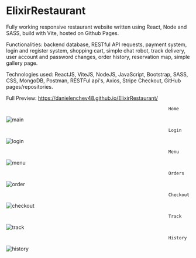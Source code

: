 # ElixirRestaurant
Fully working responsive restaurant website written using React, Node and SASS, build with Vite, hosted on Github Pages.

Functionalities: backend database, RESTful API requests, payment system, login and register system, shopping cart, simple chat robot, track delivery, user account and password changes, order history, reservation map, simple gallery page.

Technologies used: ReactJS, ViteJS, NodeJS, JavaScript, Bootstrap, SASS, CSS, MongoDB, Postman, RESTFul api's, Axios, Stripe Checkout, GitHub pages/repositories.

Full Preview: https://danielenchev48.github.io/ElixirRestaurant/

                                                                  Home 
![main](https://github.com/danielenchev48/ElixirRestaurant/assets/123250898/81998726-dc27-40dc-9110-eeb6bf81bec2)

                                                                  Login
![login](https://github.com/danielenchev48/ElixirRestaurant/assets/123250898/b569e59d-97f6-48af-ba1e-2fedf5e24487)

                                                                  Menu
![menu](https://github.com/danielenchev48/ElixirRestaurant/assets/123250898/4556eca7-3182-4fba-bae2-b3f45ddcecf8)

                                                                  Orders
![order](https://github.com/danielenchev48/ElixirRestaurant/assets/123250898/f9cafc50-9cff-4e4a-a701-2bd0e2514d79)

                                                                  Checkout
![checkout](https://github.com/danielenchev48/ElixirRestaurant/assets/123250898/57f7e212-61f1-4f1b-9d78-d0f67ae5e90b)

                                                                  Track 
![track](https://github.com/danielenchev48/ElixirRestaurant/assets/123250898/9e312509-5487-4f48-916a-68d2938878bb)

                                                                  History
![history](https://github.com/danielenchev48/ElixirRestaurant/assets/123250898/d57c7a8a-988b-447c-8dc2-ff5ba183b34f)
